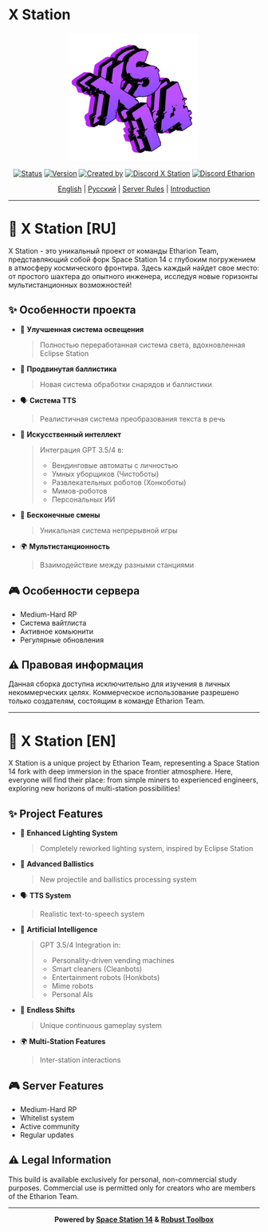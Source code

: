 # X Station

<p align="center">
  <img alt="X Station Logo" width="256" height="256" src="xstation_logo.png" />
</p>

<div align="center">
  
[![Status](https://img.shields.io/badge/status-in%20development-yellow)](https://github.com/S1riuSS3301/XStationOrbitalSpark)
[![Version](https://img.shields.io/badge/version-0.2-blue)](https://github.com/S1riuSS3301/XStationOrbitalSpark/releases)
[![Created by](https://img.shields.io/badge/created%20by-Sirius-purple)](https://github.com/S1riuSS3301)
[![Discord X Station](https://img.shields.io/discord/1234567890?color=7289DA&label=X%20Station&logo=discord&logoColor=white)](https://discord.gg/69XeTVfnzT)
[![Discord Etharion](https://img.shields.io/discord/1234567890?color=7289DA&label=Etharion%20Team&logo=discord&logoColor=white)](https://discord.gg/w2gB8P782S)

[English](#english) | [Русский](#русский) | [Server Rules](Resources/ServerInfo/Gameplay.txt) | [Introduction](Resources/ServerInfo/Intro.txt)

</div>

---

<a name="русский"></a>
# 🚀 X Station [RU]

X Station - это уникальный проект от команды Etharion Team, представляющий собой форк Space Station 14 с глубоким погружением в атмосферу космического фронтира. Здесь каждый найдет свое место: от простого шахтера до опытного инженера, исследуя новые горизонты мультистанционных возможностей!

## ✨ Особенности проекта

- 🌟 **Улучшенная система освещения**
  > Полностью переработанная система света, вдохновленная Eclipse Station

- 🎯 **Продвинутая баллистика**
  > Новая система обработки снарядов и баллистики

- 🗣️ **Система TTS**
  > Реалистичная система преобразования текста в речь

- 🤖 **Искусственный интеллект**
  > Интеграция GPT 3.5/4 в:
  > - Вендинговые автоматы с личностью
  > - Умных уборщиков (Чистоботы)
  > - Развлекательных роботов (Хонкоботы)
  > - Мимов-роботов
  > - Персональных ИИ

- 🔄 **Бесконечные смены**
  > Уникальная система непрерывной игры

- 🌍 **Мультистанционность**
  > Взаимодействие между разными станциями

## 🎮 Особенности сервера
- Medium-Hard RP
- Система вайтлиста
- Активное комьюнити
- Регулярные обновления

## ⚠️ Правовая информация
Данная сборка доступна исключительно для изучения в личных некоммерческих целях. Коммерческое использование разрешено только создателям, состоящим в команде Etharion Team.

---

<a name="english"></a>
# 🚀 X Station [EN]

X Station is a unique project by Etharion Team, representing a Space Station 14 fork with deep immersion in the space frontier atmosphere. Here, everyone will find their place: from simple miners to experienced engineers, exploring new horizons of multi-station possibilities!

## ✨ Project Features

- 🌟 **Enhanced Lighting System**
  > Completely reworked lighting system, inspired by Eclipse Station

- 🎯 **Advanced Ballistics**
  > New projectile and ballistics processing system

- 🗣️ **TTS System**
  > Realistic text-to-speech system

- 🤖 **Artificial Intelligence**
  > GPT 3.5/4 Integration in:
  > - Personality-driven vending machines
  > - Smart cleaners (Cleanbots)
  > - Entertainment robots (Honkbots)
  > - Mime robots
  > - Personal AIs

- 🔄 **Endless Shifts**
  > Unique continuous gameplay system

- 🌍 **Multi-Station Features**
  > Inter-station interactions

## 🎮 Server Features
- Medium-Hard RP
- Whitelist system
- Active community
- Regular updates

## ⚠️ Legal Information
This build is available exclusively for personal, non-commercial study purposes. Commercial use is permitted only for creators who are members of the Etharion Team.

---

<div align="center">

**Powered by [Space Station 14](https://github.com/space-wizards/space-station-14) & [Robust Toolbox](https://github.com/space-wizards/RobustToolbox)**

</div>

